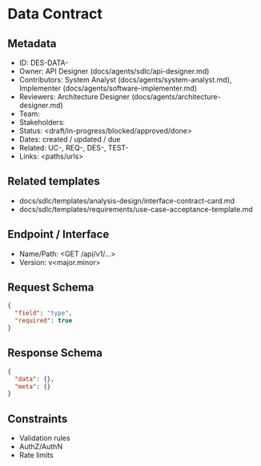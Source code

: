 # Data Contract

## Metadata
- ID: DES-DATA-<id>
- Owner: API Designer (docs/agents/sdlc/api-designer.md)
- Contributors: System Analyst (docs/agents/system-analyst.md), Implementer (docs/agents/software-implementer.md)
- Reviewers: Architecture Designer (docs/agents/architecture-designer.md)
- Team: <team>
- Stakeholders: <list>
- Status: <draft/in-progress/blocked/approved/done>
- Dates: created <YYYY-MM-DD> / updated <YYYY-MM-DD> / due <YYYY-MM-DD>
- Related: UC-<id>, REQ-<id>, DES-<id>, TEST-<id>
- Links: <paths/urls>

## Related templates
- docs/sdlc/templates/analysis-design/interface-contract-card.md
- docs/sdlc/templates/requirements/use-case-acceptance-template.md

## Endpoint / Interface
- Name/Path: <GET /api/v1/...>
- Version: v<major.minor>

## Request Schema
```json
{
  "field": "type",
  "required": true
}
```

## Response Schema
```json
{
  "data": {},
  "meta": {}
}
```

## Constraints
- Validation rules
- AuthZ/AuthN
- Rate limits
